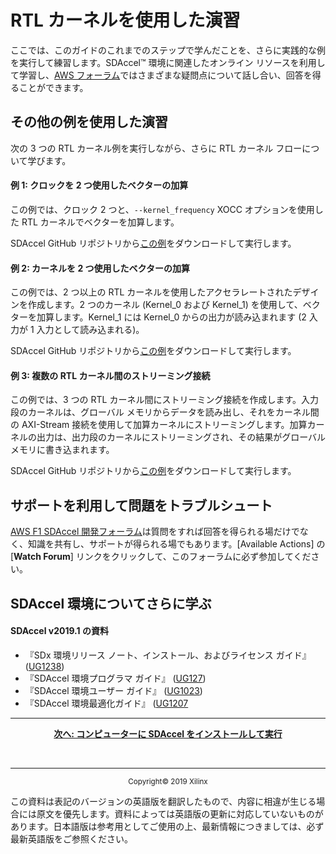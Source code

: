 # RTL カーネルを使用した演習

ここでは、このガイドのこれまでのステップで学んだことを、さらに実践的な例を実行して練習します。SDAccel™ 環境に関連したオンライン リソースを利用して学習し、[AWS フォーラム](https://forums.aws.amazon.com/forum.jspa?forumID=243)ではさまざまな疑問点について話し合い、回答を得ることができます。

## その他の例を使用した演習

次の 3 つの RTL カーネル例を実行しながら、さらに RTL カーネル フローについて学びます。

#### 例 1: クロックを 2 つ使用したベクターの加算

この例では、クロック 2 つと、`--kernel_frequency` XOCC オプションを使用した RTL カーネルでベクターを加算します。

SDAccel GitHub リポジトリから[この例](https://github.com/Xilinx/SDAccel_Examples/tree/master/getting_started/rtl_kernel/rtl_vadd_2clks)をダウンロードして実行します。

#### 例 2: カーネルを 2 つ使用したベクターの加算

この例では、2 つ以上の RTL カーネルを使用したアクセラレートされたデザインを作成します。2 つのカーネル (Kernel\_0 および Kernel\_1) を使用して、ベクターを加算します。Kernel\_1 には Kernel\_0 からの出力が読み込まれます (2 入力が 1 入力として読み込まれる)。

SDAccel GitHub リポジトリから[この例](https://github.com/Xilinx/SDAccel_Examples/tree/master/getting_started/rtl_kernel/rtl_vadd_2clks)をダウンロードして実行します。

#### 例 3: 複数の RTL カーネル間のストリーミング接続

この例では、3 つの RTL カーネル間にストリーミング接続を作成します。入力段のカーネルは、グローバル メモリからデータを読み出し、それをカーネル間の AXI-Stream 接続を使用して加算カーネルにストリーミングします。加算カーネルの出力は、出力段のカーネルにストリーミングされ、その結果がグローバル メモリに書き込まれます。

SDAccel GitHub リポジトリから[この例](https://github.com/Xilinx/SDAccel_Examples/tree/master/getting_started/rtl_kernel/rtl_adder_streams)をダウンロードして実行します。

## サポートを利用して問題をトラブルシュート

[AWS F1 SDAccel 開発フォーラム](https://forums.aws.amazon.com/forum.jspa?forumID=243)は質問をすれば回答を得られる場だけでなく、知識を共有し、サポートが得られる場でもあります。\[Available Actions] の \[**Watch Forum**] リンクをクリックして、このフォーラムに必ず参加してください。

## SDAccel 環境についてさらに学ぶ

#### SDAccel v2019.1 の資料

* 『SDx 環境リリース ノート、インストール、およびライセンス ガイド』 ([UG1238](https://japan.xilinx.com/html_docs/xilinx2019_1/sdaccel_doc/gsv1547661552998.html#gsv1547661552998))
* 『SDAccel 環境プログラマ ガイド』 ([UG127](https://japan.xilinx.com/html_docs/xilinx2019_1/sdaccel_doc/vno1533881025717.html))
* 『SDAccel 環境ユーザー ガイド』 ([UG1023](https://japan.xilinx.com/html_docs/xilinx2019_1/sdaccel_doc/itd1534452174535.html))
* 『SDAccel 環境最適化ガイド』 ([UG1207](https://japan.xilinx.com/html_docs/xilinx2019_1/sdaccel_doc/itd1534452174535.html)

<hr/>
<p align="center"><b><a href="STEP5.md">次へ: コンピューターに SDAccel をインストールして実行</a></b></p><br><hr/>
<p align="center"><sup>Copyright&copy; 2019 Xilinx</sup></p>

この資料は表記のバージョンの英語版を翻訳したもので、内容に相違が生じる場合には原文を優先します。資料によっては英語版の更新に対応していないものがあります。日本語版は参考用としてご使用の上、最新情報につきましては、必ず最新英語版をご参照ください。
